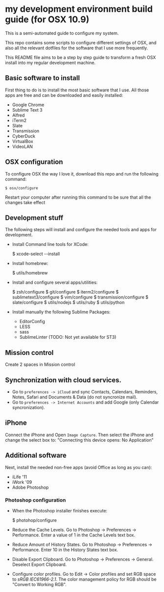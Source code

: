 # my development environment build guide (for OSX 10.9)

This is a semi-automated guide to configure my system.

This repo contains some scripts to configure different settings of OSX, and also
all the relevant dotfiles for the software that I use more frequently.

This README file aims to be a step by step guide to transform a fresh OSX install
into my regular development machine.

## Basic software to install

First thing to do is to install the most basic software that I use. All those apps
are free and can be downloaded and easily installed:

* Google Chrome
* Sublime Text 3
* Alfred
* iTerm2
* Slate
* Transmission
* CyberDuck
* VirtualBox
* VideoLAN

## OSX configuration

To configure OSX the way I love it, download this repo and run the following command:

    $ osx/configure

Restart your computer after running this command to be sure that all the changes
take effect

## Development stuff

The following steps will install and configure the needed tools and apps for
development.

* Install Command line tools for XCode:

    $ xcode-select --install

* Install homebrew:

    $ utils/homebrew

* Install and configure several apps/utilities:

    $ zsh/configure
    $ git/configure
    $ iterm2/configure
    $ sublimetext3/configure
    $ vim/configure
    $ transmission/configure
    $ slate/configure
    $ utils/nodejs
    $ utils/ruby
    $ utils/python

* Install manually the following Sublime Packages:

  * EditorConfig
  * LESS
  * sass
  * SublimeLinter (TODO: Not yet available for ST3)

## Mission control

Create 2 spaces in Mission control

## Synchronization with cloud services.

* Go to `preferences -> iCloud` and sync Contacts, Calendars, Reminders, Notes,
  Safari and Documents & Data (do not syncronize mail).
* Go to `preferences -> Internet Accounts` and add Google (only Calendar syncronization).

## iPhone

Connect the iPhone and Open `Image Capture`. Then select the iPhone and change
the select box to: "Connecting this device opens: No Application"

## Additional software

Next, install the needed non-free apps (avoid Office as long as you can):

* iLife '11
* iWork '09
* Adobe Photoshop

### Photoshop configuration

* When the Photoshop installer finishes execute:

    $ photohop/configure

* Reduce the Cache Levels. Go to Photoshop → Preferences → Performance. Enter a value of 1 in the Cache Levels text box.

* Reduce Amount of History States. Go to Photoshop → Preferences → Performance. Enter 10 in the History States text box.

* Disable Export Clipboard. Go to Photoshop → Preferences → General. Deselect Export Clipboard.

* Configure color profiles. Go to Edit -> Color profiles and set RGB space to *sRGB IEC61966-2.1*. The color management policy for RGB should be "Convert to Working RGB".